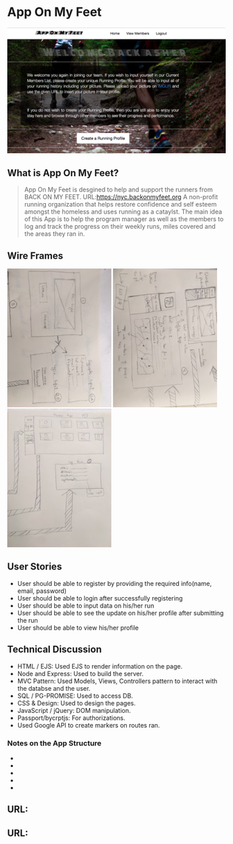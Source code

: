 # App On My Feet

![Screen Shot](https://github.com/Asher978/App_On_My_Feet/blob/master/assets/appScreenshot.png)

## What is App On My Feet?

> App On My Feet is desgined to help and support the runners from BACK ON MY FEET. URL:https://nyc.backonmyfeet.org A non-profit running organization that helps restore confidence and self esteem amongst the homeless and uses running as a cataylst. The main idea of this App is to help the program manager as well as the members to log and track the progress on their weekly runs, miles covered and the areas they ran in. 

## Wire Frames
![Screen Shot](https://github.com/Asher978/App_On_My_Feet/blob/master/assets/frame1.JPG)
![Screen Shot](https://github.com/Asher978/App_On_My_Feet/blob/master/assets/frame2.JPG)
![Screen Shot](https://github.com/Asher978/App_On_My_Feet/blob/master/assets/frame3.JPG)

## User Stories
  *  User should be able to register by providing the required info(name, email, password)
  *  User should be able to login after successfully registering
  *  User should be able to input data on his/her run
  *  User should be able to see the update on his/her profile after submitting the run
  *  User should be able to view his/her profile 


## Technical Discussion
  *  HTML / EJS: Used EJS to render information on the page.
  *  Node and Express: Used to build the server.
  *  MVC Pattern: Used Models, Views, Controllers pattern to interact with the databse and the user.
  *  SQL / PG-PROMISE: Used to access DB.
  *  CSS & Design: Used to design the pages.
  *  JavaScript / jQuery: DOM manipulation.
  *  Passport/bycrptjs: For authorizations.
  *  Used Google API to create markers on routes ran.

### Notes on the App Structure

*  
*  
*  
*  
* 


## URL: 
## URL: 